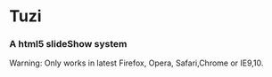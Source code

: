 # Tuzi
### A html5 slideShow system

Warning: Only works in latest Firefox, Opera, Safari,Chrome or IE9,10.